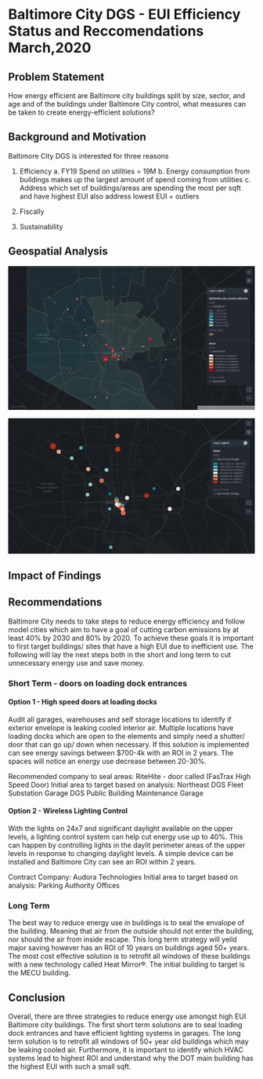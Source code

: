 # Baltimore City DGS - EUI Efficiency Status and Reccomendations March,2020


## Problem Statement
How energy efficient are Baltimore city buildings split by size, sector, and age and of the buildings under Baltimore City control, what measures can be taken to create energy-efficient solutions? 

## Background and Motivation
Baltimore City DGS is interested for three reasons
1. Efficiency
a. FY19 Spend on utilities =  19M 
b. Energy consumption from buildings makes up the largest amount of spend coming from utilities 
c. Address which set of buildings/areas are spending the most per sqft and have highest EUI also address lowest EUI + outliers

2. Fiscally
3. Sustainability

## Geospatial Analysis

![](geo1.png)


![](geo2.png)


## Impact of Findings


## Recommendations 
Baltimore City needs to take steps to reduce energy efficiency and follow model cities which aim to have a goal of cutting carbon emissions by at least 40% by 2030 and 80% by 2020. To achieve these goals it is important to first target buildings/ sites that have a high EUI due to inefficient use. The following will lay the next steps both in the short and long term to cut unnecessary energy use and save money.

### Short Term - doors on loading dock entrances
#### Option 1 - High speed doors at loading docks
Audit all garages, warehouses and self storage locations to identify if exterior envelope is leaking cooled interior air. Multiple locations have loading docks which are open to the elements and simply need a shutter/ door that can go up/ down when necessary. If this solution is implemented can see energy savings between $700-4k with an ROI in 2 years. The spaces will notice an energy use decrease between 20-30%.  

Recommended company to seal areas: RiteHite - door called (FasTrax High Speed Door)
Initial area to target based on analysis: 
Northeast DGS Fleet Substation Garage
DGS Public Building Maintenance Garage

#### Option 2 - Wireless Lighting Control
With the lights on 24x7 and significant daylight available on the upper levels, a lighting control system can help cut energy use up to 40%. This can happen by controlling lights in the daylit perimeter areas of the upper levels in response to changing daylight levels. A simple device can be installed and Baltimore City can see an ROI within 2 years.

Contract Company: Audora Technologies
Initial area to target based on analysis: 
Parking Authority Offices

### Long Term 
The best way to reduce energy use in buildings is to seal the envalope of the building. Meaning that air from the outside should not enter the building, nor should the air from inside escape. This long term strategy will yeild major saving however has an ROI of 10 years on buildings aged 50+ years. The most cost effective solution is to retrofit all windows of these buildings with a new technology called Heat Mirror®. The initial building to target is the MECU building. 

## Conclusion 
Overall, there are three strategies to reduce energy use amongst high EUI Baltimore city buildings. The first short term solutions are to seal loading dock entrances and have efficient lighting systems in garages. The long term solution is to retrofit all windows of 50+ year old buildings which may be leaking cooled air. Furthermore, it is important to identify which HVAC systems lead to highest ROI and understand why the DOT main building has the highest EUI with such a small sqft. 

